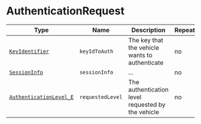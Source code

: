# AuthenticationRequest

Type|Name|Description|Repeated?
-|-|-|-
[`KeyIdentifier`](keyidentifier)|`keyIdToAuth`|The key that the vehicle wants to authenticate|no
[`SessionInfo`](sessioninfo)|`sessionInfo`|...|no
[`AuthenticationLevel_E`](../enums/authlevel_e)|`requestedLevel`|The authentication level requested by the vehicle|no